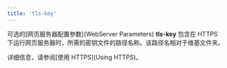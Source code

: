 ```yaml
---
title: 'tls-key'
---
```


可选的[网页服务器配置参数](WebServer Parameters) **tls-key** 包含在 HTTPS 下运行网页服务器时，所需的密钥文件的路径名称。该路径名相对于维基文件夹。

详细信息，请参阅[使用 HTTPS](Using HTTPS)。
